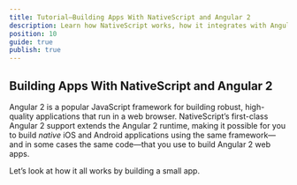 ```yaml
---
title: Tutorial—Building Apps With NativeScript and Angular 2
description: Learn how NativeScript works, how it integrates with Angular 2, and how to use the two frameworks to build powerful cross-platform mobile apps
position: 10
guide: true
publish: true
---
```


## Building Apps With NativeScript and Angular 2

Angular 2 is a popular JavaScript framework for building robust, high-quality applications that run in a web browser. NativeScript’s first-class Angular 2 support extends the Angular 2 runtime, making it possible for you to build _native_ iOS and Android applications using the same framework—and in some cases the same code—that you use to build Angular 2 web apps.

Let’s look at how it all works by building a small app.